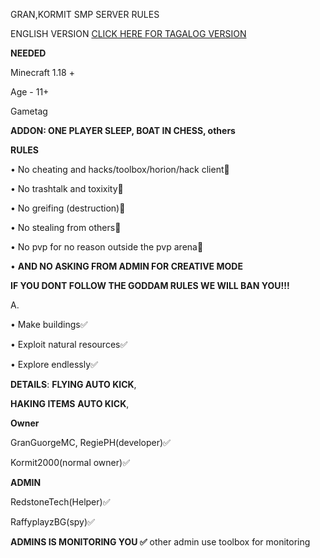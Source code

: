 GRAN,KORMIT SMP SERVER RULES 

ENGLISH VERSION [CLICK HERE FOR TAGALOG VERSION](https://github.com/GranGuorgeMC/GranKormitSMP-/tree/Master)

**NEEDED**

Minecraft 1.18 +

Age - 11+ 

Gametag 

**ADDON: ONE PLAYER SLEEP,
BOAT IN CHESS, others**

**RULES**

• No cheating and hacks/toolbox/horion/hack client🚫

• No trashtalk and toxixity🚫

• No greifing (destruction)🚫

• No stealing from others🚫

• No pvp for no reason outside the pvp arena🚫

• **AND NO ASKING FROM ADMIN FOR CREATIVE MODE**

**IF YOU DONT FOLLOW THE GODDAM RULES WE WILL BAN YOU!!!**

A.

• Make buildings✅

• Exploit natural resources✅

• Explore endlessly✅ 


**DETAILS**: **FLYING AUTO KICK**,

**HAKING ITEMS** **AUTO KICK**,

**Owner**

GranGuorgeMC, RegiePH(developer)✅

Kormit2000(normal owner)✅ 

**ADMIN**

RedstoneTech(Helper)✅

RaffyplayzBG(spy)✅

**ADMINS IS MONITORING YOU ✅** other admin use toolbox for monitoring 


